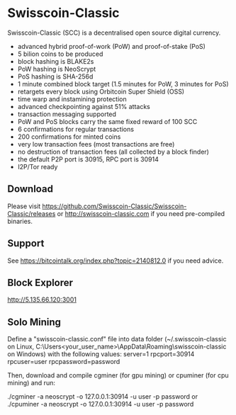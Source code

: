 Swisscoin-Classic
===========

Swisscoin-Classic (SCC) is a decentralised open source digital currency.

 - advanced hybrid proof-of-work (PoW) and proof-of-stake (PoS)
 - 5 bilion coins to be produced
 - block hashing is BLAKE2s
 - PoW hashing is NeoScrypt
 - PoS hashing is SHA-256d
 - 1 minute combined block target (1.5 minutes for PoW, 3 minutes for PoS)
 - retargets every block using Orbitcoin Super Shield (OSS)
 - time warp and instamining protection
 - advanced checkpointing against 51% attacks
 - transaction messaging supported
 - PoW and PoS blocks carry the same fixed reward of 100 SCC
 - 6 confirmations for regular transactions
 - 200 confirmations for minted coins
 - very low transaction fees (most transactions are free)
 - no destruction of transaction fees (all collected by a block finder)
 - the default P2P port is 30915, RPC port is 30914
 - I2P/Tor ready


Download
--------

Please visit https://github.com/Swisscoin-Classic/Swisscoin-Classic/releases or
http://swisscoin-classic.com if you need pre-compiled binaries.


Support
-------

See https://bitcointalk.org/index.php?topic=2140812.0 if you need advice.

Block Explorer
--------------
http://5.135.66.120:3001

Solo Mining
-----------
Define a "swisscoin-classic.conf" file into data folder (~/.swisscoin-classic on Linux, C:\Users\<your_user_name>\AppData\Roaming\swisscoin-classic on Windows) with the following values:
server=1
rpcport=30914
rpcuser=user
rpcpassword=password

Then, download and compile cgminer (for gpu mining) or cpuminer (for cpu mining) and run:

./cgminer -a neoscrypt -o 127.0.0.1:30914 -u user -p password
or
./cpuminer -a neoscrypt -o 127.0.0.1:30914 -u user -p password


